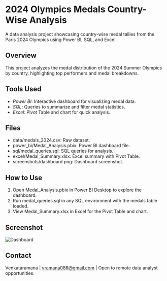 # 2024 Olympics Medals Country-Wise Analysis
A data analysis project showcasing country-wise medal tallies from the Paris 2024 Olympics using Power BI, SQL, and Excel.

## Overview
This project analyzes the medal distribution of the 2024 Summer Olympics by country, highlighting top performers and medal breakdowns.

## Tools Used
- *Power BI*: Interactive dashboard for visualizing medal data.
- *SQL*: Queries to summarize and filter medal statistics.
- *Excel*: Pivot Table and chart for quick analysis.

## Files
- data/medals_2024.csv: Raw dataset.
- power_bi/Medal_Analysis.pbix: Power BI dashboard file.
- sql/medal_queries.sql: SQL queries for analysis.
- excel/Medal_Summary.xlsx: Excel summary with Pivot Table.
- screenshots/dashboard.png: Dashboard screenshot.

## How to Use
1. Open Medal_Analysis.pbix in Power BI Desktop to explore the dashboard.
2. Run medal_queries.sql in any SQL environment with the medals table loaded.
3. View Medal_Summary.xlsx in Excel for the Pivot Table and chart.

## Screenshot
![Dashboard](screenshots/dashboard.png)

## Contact
Venkataramana | vramana086@gmail.com | Open to remote data analyst opportunities.
